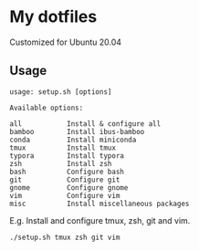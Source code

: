 # My dotfiles 

Customized for Ubuntu 20.04



## Usage

```
usage: setup.sh [options]

Available options:

all           Install & configure all
bamboo        Install ibus-bamboo
conda         Install miniconda
tmux          Install tmux
typora        Install typora 
zsh           Install zsh
bash          Configure bash
git           Configure git
gnome         Configure gnome
vim           Configure vim
misc          Install miscellaneous packages
```


E.g. Install and configure tmux, zsh, git and vim.

```
./setup.sh tmux zsh git vim
```
